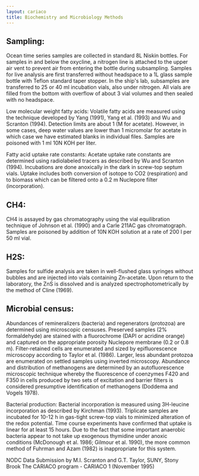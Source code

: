 ```yaml
---
layout: cariaco
title: Biochemistry and Microbiology Methods
---
```


## Sampling:

Ocean time series samples are collected in standard 8L Niskin bottles. For samples in and below the oxycline, a nitrogen line is attached to the upper air vent to prevent air from entering the bottle during subsampling. Samples for live analysis are first transferred without headspace to a 1L glass sample bottle with Teflon standard taper stopper. In the ship's lab, subsamples are transferred to 25 or 40 ml incubation vials, also under nitrogen. All vials are filled from the bottom with overflow of about 3 vial volumes and then sealed with no headspace.

Low molecular weight fatty acids: Volatile fatty acids are measured using the technique developed by Yang (1991), Yang et al. (1993) and Wu and Scranton (1994). Detection limits are about 1 (M for acetate). However, in some cases, deep water values are lower than 1 micromolar for acetate in which case we have estimated blanks in individual files.  Samples are poisoned with 1 ml 10N KOH per liter.

Fatty acid uptake rate constants: Acetate uptake rate constants are determined using radiolabeled tracers as described by Wu and Scranton (1994). Incubations are done anoxically in the dark in screw-top septum vials. Uptake includes both conversion of isotope to CO2 (respiration) and to biomass which can be filtered onto a 0.2 m Nuclepore filter (incorporation).

## CH4:

CH4 is assayed by gas chromatography using the vial equilibration technique of Johnson et al. (1990) and a Carle 211AC gas chromatograph. Samples are poisoned by addition of 10N KOH solution at a rate of 200 l per 50 ml vial.

## H2S:

Samples for sulfide analysis are taken in well-flushed glass syringes without bubbles and are injected into vials containing Zn-acetate. Upon return to the laboratory, the ZnS is dissolved and is analyzed spectrophotometrically by the method of Cline (1969).

## Microbial census:

Abundances of remineralizers (bacteria) and regenerators (protozoa) are determined using microscopic censuses. Preserved samples (2% formaldehyde) are stained with a fluorochrome (DAPI or acridine orange) and captured on the appropriate porosity Nuclepore membrane (0.2 or 0.8 m). Filter-retained cells are enumerated and sized by epifluorescence microscopy according to Taylor et al. (1986). Larger, less abundant protozoa are enumerated on settled samples using inverted microscopy. Abundance and distribution of methanogens are determined by an autofluorescence microscopic technique whereby the fluorescence of coenzymes F420 and F350 in cells produced by two sets of excitation and barrier filters is considered presumptive identification of methanogens (Doddema and Vogels 1978).

Bacterial production: Bacterial incorporation is measured using 3H-leucine incorporation as described by Kirchman (1993). Triplicate samples are incubated for 10-12 h in gas-tight screw-top vials to minimized alteration of the redox potential. Time course experiments have confirmed that uptake is linear for at least 15 hours. Due to the fact that some important anaerobic bacteria appear to not take up exogenous thymidine under anoxic conditions (McDonough et al. 1986; Gilmour et al. 1990), the more common method of Fuhrman and Azam (1982) is inappropriate for this system.

NODC Data Submission by M.I. Scranton and G.T. Taylor, SUNY, Stony Brook
The CARIACO program - CARIACO 1 (November 1995)
